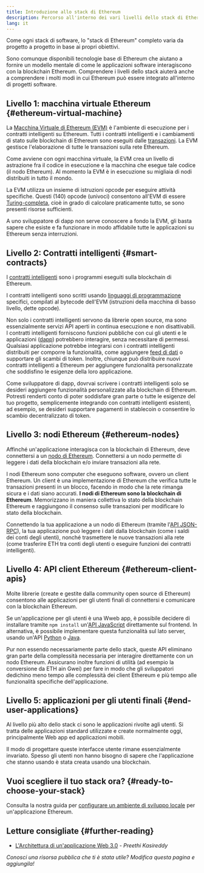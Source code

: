 ```yaml
---
title: Introduzione allo stack di Ethereum
description: Percorso all'interno dei vari livelli dello stack di Ethereum che indica anche come interagiscono.
lang: it
---
```


Come ogni stack di software, lo "stack di Ethereum" completo varia da progetto a progetto in base ai propri obiettivi.

Sono comunque disponibili tecnologie base di Ethereum che aiutano a fornire un modello mentale di come le applicazioni software interagiscono con la blockchain Ethereum. Comprendere i livelli dello stack aiuterà anche a comprendere i molti modi in cui Ethereum può essere integrato all'interno di progetti software.

## Livello 1: macchina virtuale Ethereum {#ethereum-virtual-machine}

La [Macchina Virtuale di Ethereum (EVM)](/developers/docs/evm/) è l'ambiente di esecuzione per i contratti intelligenti su Ethereum. Tutti i contratti intelligenti e i cambiamenti di stato sulle blockchain di Ethereum sono eseguiti dalle [transazioni](/developers/docs/transactions/). La EVM gestisce l'elaborazione di tutte le transazioni sulla rete Ethereum.

Come avviene con ogni macchina virtuale, la EVM crea un livello di astrazione fra il codice in esecuzione e la macchina che esegue tale codice (il nodo Ethereum). Al momento la EVM è in esecuzione su migliaia di nodi distribuiti in tutto il mondo.

La EVM utilizza un insieme di istruzioni opcode per eseguire attività specifiche. Questi (140) opcode (univoci) consentono all'EVM di essere [Turing-completa](https://en.wikipedia.org/wiki/Turing_completeness), cioè in grado di calcolare praticamente tutto, se sono presenti risorse sufficienti.

A uno sviluppatore di dapp non serve conoscere a fondo la EVM, gli basta sapere che esiste e fa funzionare in modo affidabile tutte le applicazioni su Ethereum senza interruzioni.

## Livello 2: Contratti intelligenti {#smart-contracts}

I [contratti intelligenti](/developers/docs/smart-contracts/) sono i programmi eseguiti sulla blockchain di Ethereum.

I contratti intelligenti sono scritti usando [linguaggi di programmazione](/developers/docs/smart-contracts/languages/) specifici, compilati al bytecode dell'EVM (istruzioni della macchina di basso livello, dette opcode).

Non solo i contratti intelligenti servono da librerie open source, ma sono essenzialmente servizi API aperti in continua esecuzione e non disattivabili. I contratti intelligenti forniscono funzioni pubbliche con cui gli utenti e le applicazioni ([dapp](/developers/docs/dapps/)) potrebbero interagire, senza necessitare di permessi. Qualsiasi applicazione potrebbe integrarsi con i contratti intelligenti distribuiti per comporre la funzionalità, come aggiungere [feed di dati](/developers/docs/oracles/) o supportare gli scambi di token. Inoltre, chiunque può distribuire nuovi contratti intelligenti a Ethereum per aggiungere funzionalità personalizzate che soddisfino le esigenze della loro applicazione.

Come sviluppatore di dapp, dovrvai scrivere i contratti intelligenti solo se desideri aggiungere funzionalità personalizzate alla blockchain di Ethereum. Potresti renderti conto di poter soddisfare gran parte o tutte le esigenze del tuo progetto, semplicemente integrando con contratti intelligenti esistenti, ad esempio, se desideri supportare pagamenti in stablecoin o consentire lo scambio decentralizzato di token.

## Livello 3: nodi Ethereum {#ethereum-nodes}

Affinché un'applicazione interagisca con la blockchain di Ethereum, deve connettersi a un [nodo di Ethereum](/developers/docs/nodes-and-clients/). Connettersi a un nodo permette di leggere i dati della blockchain e/o inviare transazioni alla rete.

I nodi Ethereum sono computer che eseguono software, ovvero un client Ethereum. Un client è una implementazione di Ethereum che verifica tutte le transazioni presenti in un blocco, facendo in modo che la rete rimanga sicura e i dati siano accurati. **I nodi di Ethereum sono la blockchain di Ethereum**. Memorizzano in maniera collettiva lo stato della blockchain Ethereum e raggiungono il consenso sulle transazioni per modificare lo stato della blockchain.

Connettendo la tua applicazione a un nodo di Ethereum (tramite l'[API JSON-RPC](/developers/docs/apis/json-rpc/)), la tua applicazione può leggere i dati dalla blockchain (come i saldi dei conti degli utenti), nonché trasmettere le nuove transazioni alla rete (come trasferire ETH tra conti degli utenti o eseguire funzioni dei contratti intelligenti).

## Livello 4: API client Ethereum {#ethereum-client-apis}

Molte librerie (create e gestite dalla community open source di Ethereum) consentono alle applicazioni per gli utenti finali di connettersi e comunicare con la blockchain Ethereum.

Se un'applicazione per gli utenti è una Wweb app, è possibile decidere di installare tramite `npm install` un'[API JavaScript](/developers/docs/apis/javascript/) direttamente sul frontend. In alternativa, è possibile implementare questa funzionalità sul lato server, usando un'API [Python](/developers/docs/programming-languages/python/) o [Java](/developers/docs/programming-languages/java/).

Pur non essendo necessariamente parte dello stack, queste API eliminano gran parte della complessità necessaria per interagire direttamente con un nodo Ethereum. Assicurano inoltre funzioni di utilità (ad esempio la conversione da ETH ain Gwei) per fare in modo che gli sviluppatori dedichino meno tempo alle complessità dei client Ethereum e più tempo alle funzionalità specifiche dell'applicazione.

## Livello 5: applicazioni per gli utenti finali {#end-user-applications}

Al livello più alto dello stack ci sono le applicazioni rivolte agli utenti. Si tratta delle applicazioni standard utilizzate e create normalmente oggi, principalmente Web app ed applicazioni mobili.

Il modo di progettare queste interfacce utente rimane essenzialmente invariato. Spesso gli utenti non hanno bisogno di sapere che l'applicazione che stanno usando è stata creata usando una blockchain.

## Vuoi scegliere il tuo stack ora? {#ready-to-choose-your-stack}

Consulta la nostra guida per [configurare un ambiente di sviluppo locale](/developers/local-environment/) per un'applicazione Ethereum.

## Letture consigliate {#further-reading}

- [L'Architettura di un'applicazione Web 3.0](https://www.preethikasireddy.com/post/the-architecture-of-a-web-3-0-application) - _Preethi Kasireddy_

_Conosci una risorsa pubblica che ti è stata utile? Modifica questa pagina e aggiungila!_
